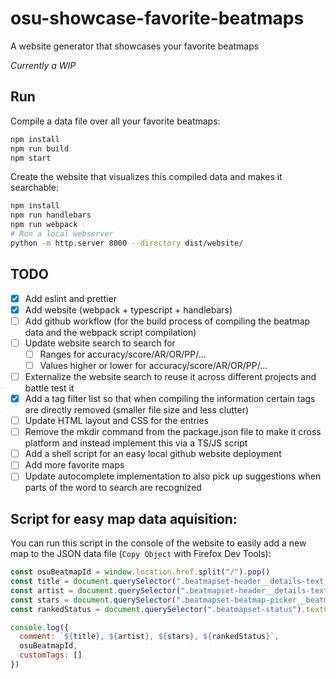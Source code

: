 # osu-showcase-favorite-beatmaps

A website generator that showcases your favorite beatmaps

*Currently a WIP*

## Run

Compile a data file over all your favorite beatmaps:

```sh
npm install
npm run build
npm start
```

Create the website that visualizes this compiled data and makes it searchable:

```sh
npm install
npm run handlebars
npm run webpack
# Run a local webserver
python -m http.server 8000 --directory dist/website/
```

## TODO

- [x] Add eslint and prettier
- [x] Add website (webpack + typescript + handlebars)
- [ ] Add github workflow (for the build process of compiling the beatmap data and the webpack script compilation)
- [ ] Update website search to search for
  - [ ] Ranges for accuracy/score/AR/OR/PP/...
  - [ ] Values higher or lower for accuracy/score/AR/OR/PP/...
- [ ] Externalize the website search to reuse it across different projects and battle test it
- [x] Add a tag filter list so that when compiling the information certain tags are directly removed (smaller file size and less clutter)
- [ ] Update HTML layout and CSS for the entries
- [ ] Remove the mkdir command from the package.json file to make it cross platform and instead implement this via a TS/JS script
- [ ] Add a shell script for an easy local github website deployment
- [ ] Add more favorite maps
- [ ] Update autocomplete implementation to also pick up suggestions when parts of the word to search are recognized

## Script for easy map data aquisition:

You can run this script in the console of the website to easily add a new map to the JSON data file (`Copy Object` with Firefox Dev Tools):


```js
const osuBeatmapId = window.location.href.split("/").pop()
const title = document.querySelector(".beatmapset-header__details-text.beatmapset-header__details-text--title .beatmapset-header__details-text-link").textContent
const artist = document.querySelector(".beatmapset-header__details-text.beatmapset-header__details-text--artist .beatmapset-header__details-text-link").textContent
const stars = document.querySelector(".beatmapset-beatmap-picker__beatmap.beatmapset-beatmap-picker__beatmap--active div").dataset.stars
const rankedStatus = document.querySelector(".beatmapset-status").textContent

console.log({
  comment: `${title}, ${artist}, ${stars}, ${rankedStatus}`,
  osuBeatmapId,
  customTags: []
})
```
